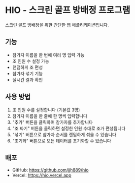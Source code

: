 # HIO - 스크린 골프 방배정 프로그램

스크린 골프 방배정을 위한 간단한 웹 애플리케이션입니다.

## 기능

- 참가자 이름을 한 번에 여러 명 입력 가능
- 조 인원 수 설정 가능
- 랜덤하게 조 편성
- 참가자 섞기 기능
- 실시간 결과 확인

## 사용 방법

1. 조 인원 수를 설정합니다 (기본값 3명)
2. 참가자 이름을 한 줄에 한 명씩 입력합니다
3. "추가" 버튼을 클릭하여 참가자를 추가합니다
4. "조 짜기" 버튼을 클릭하면 설정한 인원 수대로 조가 편성됩니다
5. "섞기" 버튼으로 참가자 순서를 랜덤하게 섞을 수 있습니다
6. "초기화" 버튼으로 모든 데이터를 초기화할 수 있습니다

## 배포

- GitHub: https://github.com/jjh889/hio
- Vercel: https://hio.vercel.app 